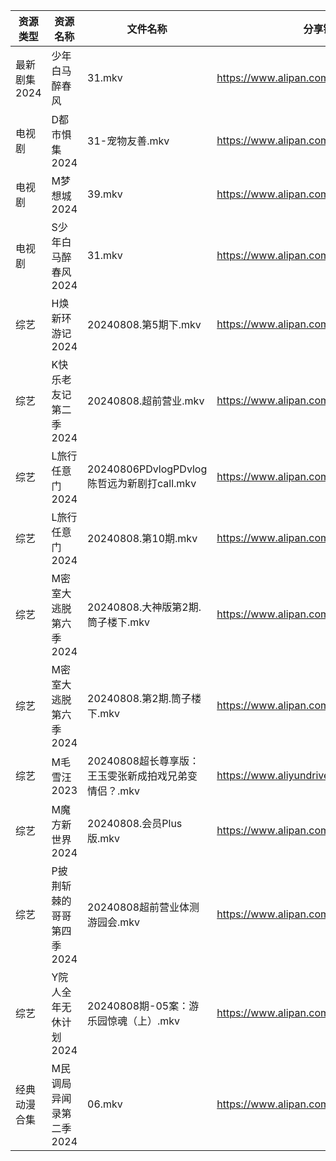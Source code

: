 | 资源类型     | 资源名称            | 文件名称                                | 分享链接                                      | 更新时间                |
| -------- | --------------- | ----------------------------------- | ----------------------------------------- | ------------------- |
| 最新剧集2024 | 少年白马醉春风         | 31.mkv                              | https://www.alipan.com/s/9ezAD49UJ1Y      | 2024-08-08 14:11:05 |
| 电视剧      | D都市惧集2024       | 31-宠物友善.mkv                         | https://www.alipan.com/s/3h7mz7XVT7D      | 2024-08-08 14:05:31 |
| 电视剧      | M梦想城2024        | 39.mkv                              | https://www.alipan.com/s/3krVYvJuSK6      | 2024-08-08 00:06:00 |
| 电视剧      | S少年白马醉春风2024    | 31.mkv                              | https://www.alipan.com/s/7ViyPGoKdyN      | 2024-08-08 14:06:48 |
| 综艺       | H焕新环游记2024      | 20240808.第5期下.mkv                   | https://www.alipan.com/s/Aozy9GBZZwu      | 2024-08-08 14:08:37 |
| 综艺       | K快乐老友记第二季2024   | 20240808.超前营业.mkv                   | https://www.alipan.com/s/zSYNbf4cpYQ      | 2024-08-08 14:08:50 |
| 综艺       | L旅行任意门2024      | 20240806PDvlogPDvlog陈哲远为新剧打call.mkv | https://www.alipan.com/s/99hnQkWKkeJ      | 2024-08-08 14:08:56 |
| 综艺       | L旅行任意门2024      | 20240808.第10期.mkv                   | https://www.alipan.com/s/99hnQkWKkeJ      | 2024-08-08 14:08:55 |
| 综艺       | M密室大逃脱第六季2024   | 20240808.大神版第2期.筒子楼下.mkv            | https://www.alipan.com/s/3F599jmMJTn      | 2024-08-08 14:08:59 |
| 综艺       | M密室大逃脱第六季2024   | 20240808.第2期.筒子楼下.mkv               | https://www.alipan.com/s/3F599jmMJTn      | 2024-08-08 14:08:59 |
| 综艺       | M毛雪汪2023        | 20240808超长尊享版：王玉雯张新成拍戏兄弟变情侣？.mkv    | https://www.aliyundrive.com/s/asPqfgPRqAg | 2024-08-08 14:09:05 |
| 综艺       | M魔方新世界2024      | 20240808.会员Plus版.mkv                | https://www.alipan.com/s/QX27Hz4Mb8P      | 2024-08-08 14:09:11 |
| 综艺       | P披荆斩棘的哥哥第四季2024 | 20240808超前营业体测游园会.mkv               | https://www.alipan.com/s/eqFuxgGAPnZ      | 2024-08-08 14:09:20 |
| 综艺       | Y院人全年无休计划2024   | 20240808期-05案：游乐园惊魂（上）.mkv          | https://www.alipan.com/s/ifALWzzshRd      | 2024-08-08 14:10:05 |
| 经典动漫合集   | M民调局异闻录第二季2024  | 06.mkv                              | https://www.alipan.com/s/GJ8ZKfQsEVN      | 2024-08-08 12:06:24 |
